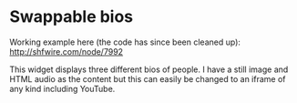 <h1>Swappable bios</h1>
<p>Working example here (the code has since been cleaned up): <a href="http://shfwire.com/node/7992">http://shfwire.com/node/7992</a></p>
<p>This widget displays three different bios of people. I have a still image and HTML audio as the content but this can easily be changed to an iframe of any kind including YouTube.</p>